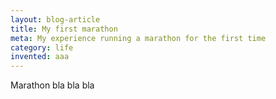 ```yaml
---
layout: blog-article
title: My first marathon
meta: My experience running a marathon for the first time
category: life
invented: aaa
---
```


Marathon bla bla bla
